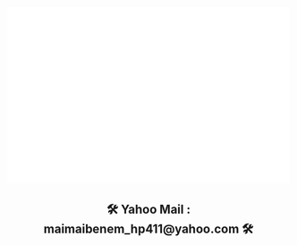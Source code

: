 
  <img src="svg/trungquandev.svg" width="1200" alt="trungquandev-official" />
</a>
<h2 align="center">🛠 Yahoo Mail : maimaibenem_hp411@yahoo.com 🛠</h2>
<br>

